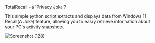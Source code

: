 TotalRecall - a 'Privacy Joke'?


This simple python script extracts and displays data from Windows 11 Recall(A Joke) feature, allowing you to easily retrieve information about your PC's activity snapshots.

![Screenshot (128)](https://github.com/umesh-hamal/Pawn-Recall/assets/156926383/3c71c52d-3594-42a7-b948-37cdb7c1dc04)

